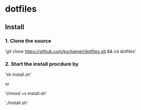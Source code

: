 # dotfiles

## Install

### 1. Clone the source

'git clone https://github.com/kschamer/dotfiles.git && cd dotfiles'

### 2. Start the install procdure by

'sh install.sh'

or 

'chmod +x install.sh'

'./install.sh'
